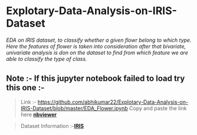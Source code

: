 # Explotary-Data-Analysis-on-IRIS-Dataset
###### EDA on IRIS dataset, to classify whether a given flowr belong to which type. Here the features of flower is taken into consideration after that bivariate, univariate analysis is don on the dataset to find from which feature we are able to classify the type of class.

## Note :- If this jupyter notebook failed to load try this one :-
> Link :- https://github.com/abhikumar22/Explotary-Data-Analysis-on-IRIS-Dataset/blob/master/EDA_Flower.ipynb
> Copy and paste the link here **[nbviewer](https://nbviewer.jupyter.org/)**

> Dataset Information :-**[IRIS](http://archive.ics.uci.edu/ml/datasets/Iris)**
